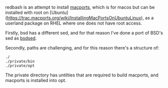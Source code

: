 redbash is an attempt to install [macports](https://www.macports.org/), which is for macos but can be installed with root on [Ubuntu] (https://trac.macports.org/wiki/InstallingMacPortsOnUbuntuLinux), as a userland package on RHEL where one does not have root access.  

Firstly, bsd has a different sed, and for that reason I've done a port of BSD's sed as [bsdsed](https://github.com/bpdegnan/bsdsed). 

Secondly, paths are challenging, and for this reason there's a structure of:
    
    ./
    ./private/bin
    ./private/opt
      
The private directory has untilties that are required to build macports, and macports is installed into opt.


